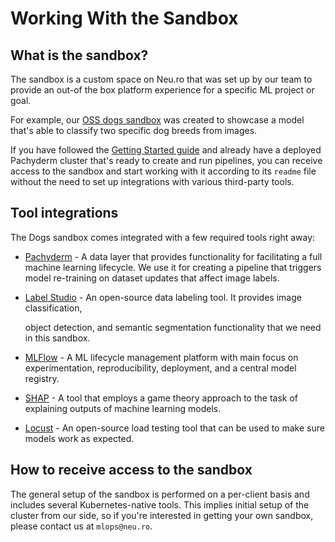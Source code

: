 # Working With the Sandbox

## What is the sandbox?

The sandbox is a custom space on Neu.ro that was set up by our team to provide an out-of the box platform experience for a specific ML project or goal.

For example, our [OSS dogs sandbox](https://github.com/neuro-inc/mlops-demo-oss-dogs) was created to showcase a model that's able to classify two specific dog breeds from images. 

If you have followed the [Getting Started guide](../../first-steps/getting-started.md) and already have a deployed Pachyderm cluster that's ready to create and run pipelines, you can receive access to the sandbox and start working with it according to its `readme` file without the need to set up integrations with various third-party tools.

## Tool integrations

The Dogs sandbox comes integrated with a few required tools right away:

* [Pachyderm](https://www.pachyderm.com/) - A data layer that provides functionality for facilitating a full machine learning lifecycle. We use it for creating a pipeline that triggers model re-training on dataset updates that affect image labels.
* [Label Studio](https://labelstud.io/) - An open-source data labeling tool. It provides image classification,

  object detection, and semantic segmentation functionality that we need in this sandbox.

* [MLFlow](https://mlflow.org/) - A ML lifecycle management platform with main focus on experimentation, reproducibility, deployment, and a central model registry.
* [SHAP](https://github.com/slundberg/shap) - A tool that employs a game theory approach to the task of explaining outputs of machine learning models.
* [Locust](https://locust.io/) - An open-source load testing tool that can be used to make sure models work as expected.

## How to receive access to the sandbox

The general setup of the sandbox is performed on a per-client basis and includes several Kubernetes-native tools. This implies initial setup of the cluster from our side, so if you're interested in getting your own sandbox, please contact us at `mlops@neu.ro`.

